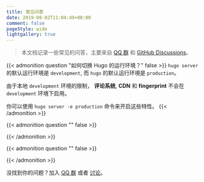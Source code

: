 ```yaml
---
title: 常见问答
date: 2019-08-02T11:04:49+08:00
comment: false
pageStyle: wide
lightgallery: true
---
```


> 本文档记录一些常见的问答，主要来自 [QQ 群](https://qm.qq.com/cgi-bin/qm/qr?k=vaUPBXVjPoBjOQ1MbwMVyRgqpEj6xplm&jump_from=webapi&authKey=/HHJqUKuftl/QCmLBra3rwLzoKaErtTp5A0dnfdXZGcNDUtmZe/L+fv7aWXqOBsq) 和 [GitHub Discussions](https://github.com/hugo-fixit/FixIt/discussions)。

{{< admonition question "如何切换 Hugo 的运行环境？" false >}}
`hugo server` 的默认运行环境是 `development`,
而 `hugo` 的默认运行环境是 `production`。

由于本地 `development` 环境的限制，
**评论系统**, **CDN** 和 **fingerprint** 不会在 `development` 环境下启用。

你可以使用 `hugo server -e production` 命令来开启这些特性。
{{< /admonition >}}

{{< admonition question "" false >}}

{{< /admonition >}}

{{< admonition question "" false >}}

{{< /admonition >}}

没找到你的问题？加入 [QQ 群](https://qm.qq.com/cgi-bin/qm/qr?k=vaUPBXVjPoBjOQ1MbwMVyRgqpEj6xplm&jump_from=webapi&authKey=/HHJqUKuftl/QCmLBra3rwLzoKaErtTp5A0dnfdXZGcNDUtmZe/L+fv7aWXqOBsq) 或者 [讨论](https://github.com/hugo-fixit/FixIt/discussions/new?category=q-a)。
